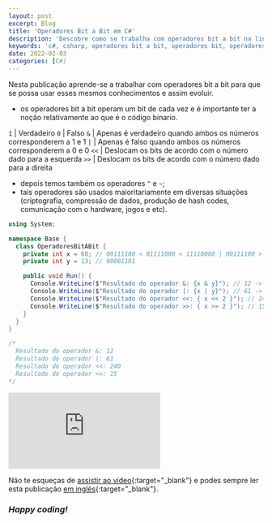 ```yaml
---
layout: post
excerpt: Blog
title: 'Operadores Bit a Bit em C#'
description: 'Descobre como se trabalha com operadores bit a bit na linguagem de programação C#. Obtém respostas às tuas dúvidas com a teoria e os exemplos apresentados.'
keywords: 'c#, csharp, operadores bit a bit, operadores bit, operadores, bit, publicação'
date: 2022-02-03
categories: [C#]
---
```


Nesta publicação aprende-se a trabalhar com operadores bit a bit para que se possa usar esses mesmos conhecimentos e assim evoluir.

- os operadores bit a bit operam um bit de cada vez e é importante ter a noção relativamente ao que é o código bínario.

`1` | Verdadeiro
`0` | Falso
`&` | Apenas é verdadeiro quando ambos os números corresponderem a 1 e 1
`|` | Apenas é falso quando ambos os números corresponderem a 0 e 0
`<<` | Deslocam os bits de acordo com o número dado para a esquerda
`>>` | Deslocam os bits de acordo com o número dado para a direita

- depois temos também os operadores `^` e `~`;
- tais operadores são usados maioritariamente em diversas situações (criptografia, compressão de dados, produção de hash codes, comunicação com o hardware, jogos e etc).

```csharp
using System;

namespace Base {
  class OperadoresBitABit {
    private int x = 60; // 00111100 < 01111000 < 11110000 | 00111100 > 00011110 > 00001111
    private int y = 13; // 00001101

    public void Run() {
      Console.WriteLine($"Resultado do operador &: {x & y}"); // 12 -> 00001100
      Console.WriteLine($"Resultado do operador |: {x | y}"); // 61 -> 00111101
      Console.WriteLine($"Resultado do operador <<: { x << 2 }"); // 240 -> 11110000
      Console.WriteLine($"Resultado do operador >>: { x >> 2 }"); // 15 -> 00001111
    }
  }
}

/*
  Resultado do operador &: 12
  Resultado do operador |: 61
  Resultado do operador <<: 240
  Resultado do operador >>: 15
*/
```

<div class="video-container">
  <iframe src="https://www.youtube.com/embed/JMpv0Yt32AA" frameborder="0" allowfullscreen></iframe>
</div>

Não te esqueças de [assistir ao vídeo](https://youtu.be/JMpv0Yt32AA){:target="\_blank"} e podes sempre ler esta publicação [em inglês](https://nelsonsilvadev.com/blog/bitwise-operators-in-csharp/){:target="\_blank"}.

### _Happy coding!_
